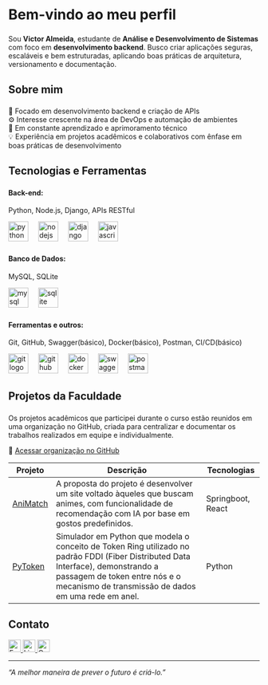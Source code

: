 <h1 align="left">Bem-vindo ao meu perfil</h1>

###

<p align="left">
Sou <strong>Victor Almeida</strong>, estudante de <strong>Análise e Desenvolvimento de Sistemas</strong> com foco em <strong>desenvolvimento backend</strong>.  
Busco criar aplicações seguras, escaláveis e bem estruturadas, aplicando boas práticas de arquitetura, versionamento e documentação.
</p>

###

<h2 align="left">Sobre mim</h2>

###

<p align="left">
🎯 Focado em desenvolvimento backend e criação de APIs<br>
⚙️ Interesse crescente na área de DevOps e automação de ambientes<br>
🧠 Em constante aprendizado e aprimoramento técnico<br>
💡 Experiência em projetos acadêmicos e colaborativos com ênfase em boas práticas de desenvolvimento
</p>

###

<h2 align="left">Tecnologias e Ferramentas</h2>

###

<h4 align="left">Back-end:</h4>

<p align="left">Python, Node.js, Django, APIs RESTful</p>

<div align="left">
  <img src="https://cdn.jsdelivr.net/gh/devicons/devicon/icons/python/python-original.svg" height="40" alt="python logo" />
  <img width="12" />
  <img src="https://cdn.jsdelivr.net/gh/devicons/devicon/icons/nodejs/nodejs-original.svg" height="40" alt="nodejs logo" />
  <img width="12" />
  <img src="https://cdn.jsdelivr.net/gh/devicons/devicon/icons/django/django-plain.svg" height="40" alt="django logo" />
  <img width="12" />
  <img src="https://cdn.jsdelivr.net/gh/devicons/devicon/icons/javascript/javascript-original.svg" height="40" alt="javascript logo" />
</div>

###

<h4 align="left">Banco de Dados:</h4>

<p align="left">MySQL, SQLite</p>

<div align="left">
  <img src="https://cdn.jsdelivr.net/gh/devicons/devicon/icons/mysql/mysql-original.svg" height="40" alt="mysql logo" />
  <img width="12" />
  <img src="https://cdn.jsdelivr.net/gh/devicons/devicon/icons/sqlite/sqlite-original.svg" height="40" alt="sqlite logo" />
</div>

###

<h4 align="left">Ferramentas e outros:</h4>

<p align="left">Git, GitHub, Swagger(básico), Docker(básico), Postman, CI/CD(básico)</p>

<div align="left">
  <img src="https://cdn.jsdelivr.net/gh/devicons/devicon/icons/git/git-original.svg" height="40" alt="git logo" />
  <img width="12" />
  <img src="https://cdn.jsdelivr.net/gh/devicons/devicon/icons/github/github-original.svg" height="40" alt="github logo" />
  <img width="12" />
  <img src="https://cdn.jsdelivr.net/gh/devicons/devicon/icons/docker/docker-original.svg" height="40" alt="docker logo" />
  <img width="12" />
  <img src="https://cdn.jsdelivr.net/gh/devicons/devicon/icons/swagger/swagger-original.svg" height="40" alt="swagger logo" />
  <img width="12" />
  <img src="https://cdn.jsdelivr.net/gh/devicons/devicon/icons/postman/postman-original.svg" height="40" alt="postman logo" />
</div>

###

<h2 align="left">Projetos da Faculdade</h2>

###

<p align="left">
Os projetos acadêmicos que participei durante o curso estão reunidos em uma organização no GitHub, criada para centralizar e documentar os trabalhos realizados em equipe e individualmente.
</p>

<p align="left">
🔗 <a href="https://github.com/cesar-ads2402-vsaa/" target="_blank">Acessar organização no GitHub</a>
</p>

| Projeto | Descrição | Tecnologias |
|----------|------------|--------------|
| [AniMatch](#https://github.com/cesar-ads2402-vsaa/AniMatch) | A proposta do projeto é desenvolver um site voltado àqueles que buscam animes, com funcionalidade de recomendação com IA por base em gostos predefinidos. | Springboot, React |
| [PyToken](#https://github.com/cesar-ads2402-vsaa/PyToken) | Simulador em Python que modela o conceito de Token Ring utilizado no padrão FDDI (Fiber Distributed Data Interface), demonstrando a passagem de token entre nós e o mecanismo de transmissão de dados em uma rede em anel. | Python |

###

<h2 align="left">Contato</h2>

<p align="left">
  <a href="mailto:victorsimasdev@gmail.com">
    <img alt="E-mail" height="25" src="https://img.shields.io/badge/E--mail-D14836?style=for-the-badge&logo=gmail&logoColor=white"/>
  </a>
  <a href="https://www.linkedin.com/in/victor-simas/" target="_blank">
    <img alt="LinkedIn" height="25" src="https://img.shields.io/badge/LinkedIn-0A66C2?style=for-the-badge&logo=linkedin&logoColor=white"/>
  </a>
  <a href="https://github.com/cesar-ads2402-vsaa" target="_blank">
    <img alt="Organização" height="25" src="https://img.shields.io/badge/Organização%20GitHub-333333?style=for-the-badge&logo=github&logoColor=white"/>
  </a>
</p>

---

<p align="left"><i>“A melhor maneira de prever o futuro é criá-lo.”</i></p>
